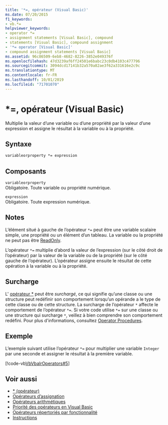 ```yaml
---
title: '*=, opérateur (Visual Basic)'
ms.date: 07/20/2015
f1_keywords:
- vb.*=
helpviewer_keywords:
- operator *=
- assignment statements [Visual Basic], compound
- statements [Visual Basic], compound assignment
- '*= operator [Visual Basic]'
- compound assignment statements [Visual Basic]
ms.assetid: 96c86509-6eb8-4682-8226-3852e049376f
ms.openlocfilehash: 47d3239af6ff24501e6babc23c0db4103c477796
ms.sourcegitcommit: 3094dcd17141b32a570a82ae3f62a331616e2c9c
ms.translationtype: MT
ms.contentlocale: fr-FR
ms.lasthandoff: 10/01/2019
ms.locfileid: "71701070"
---
```

# <a name="-operator-visual-basic"></a>*=, opérateur (Visual Basic)
Multiplie la valeur d’une variable ou d’une propriété par la valeur d’une expression et assigne le résultat à la variable ou à la propriété.  
  
## <a name="syntax"></a>Syntaxe  
  
```vb  
variableorproperty *= expression  
```  
  
## <a name="parts"></a>Composants  
 `variableorproperty`  
 Obligatoire. Toute variable ou propriété numérique.  
  
 `expression`  
 Obligatoire. Toute expression numérique.  
  
## <a name="remarks"></a>Notes  
 L’élément situé à gauche de l’opérateur `*=` peut être une variable scalaire simple, une propriété ou un élément d’un tableau. La variable ou la propriété ne peut pas être [ReadOnly](../../../visual-basic/language-reference/modifiers/readonly.md).  
  
 L’opérateur `*=` multiplie d’abord la valeur de l’expression (sur le côté droit de l’opérateur) par la valeur de la variable ou de la propriété (sur le côté gauche de l’opérateur). L’opérateur assigne ensuite le résultat de cette opération à la variable ou à la propriété.  
  
## <a name="overloading"></a>Surcharge  
 L' [opérateur *](../../../visual-basic/language-reference/operators/multiplication-operator.md) peut être *surchargé*, ce qui signifie qu’une classe ou une structure peut redéfinir son comportement lorsqu’un opérande a le type de cette classe ou de cette structure. La surcharge de l’opérateur `*` affecte le comportement de l’opérateur `*=`. Si votre code utilise `*=` sur une classe ou une structure qui surcharge `*`, veillez à bien comprendre son comportement redéfini. Pour plus d'informations, consultez [Operator Procedures](../../../visual-basic/programming-guide/language-features/procedures/operator-procedures.md).  
  
## <a name="example"></a>Exemple  
 L’exemple suivant utilise l’opérateur `*=` pour multiplier une variable `Integer` par une seconde et assigner le résultat à la première variable.  
  
 [!code-vb[VbVbalrOperators#5](~/samples/snippets/visualbasic/VS_Snippets_VBCSharp/VbVbalrOperators/VB/Class1.vb#5)]  
  
## <a name="see-also"></a>Voir aussi

- [* (opérateur)](../../../visual-basic/language-reference/operators/multiplication-operator.md)
- [Opérateurs d’assignation](../../../visual-basic/language-reference/operators/assignment-operators.md)
- [Opérateurs arithmétiques](../../../visual-basic/language-reference/operators/arithmetic-operators.md)
- [Priorité des opérateurs en Visual Basic](../../../visual-basic/language-reference/operators/operator-precedence.md)
- [Opérateurs répertoriés par fonctionnalité](../../../visual-basic/language-reference/operators/operators-listed-by-functionality.md)
- [Instructions](../../../visual-basic/programming-guide/language-features/statements.md)
